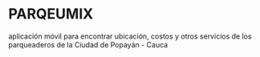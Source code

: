 # PARQEUMIX
aplicación móvil para encontrar ubicación, costos y otros servicios de los parqueaderos de la Ciudad de Popayán - Cauca
